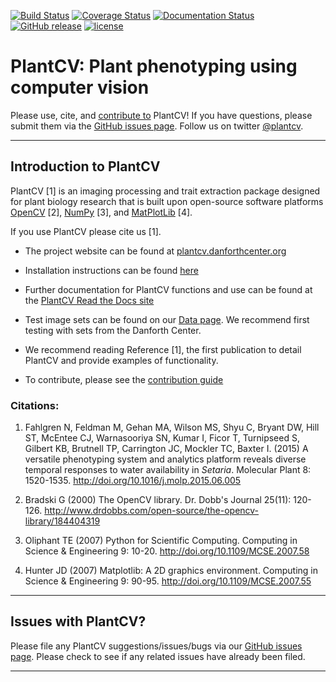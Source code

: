 [![Build Status](https://travis-ci.org/danforthcenter/plantcv.svg?branch=master)](https://travis-ci.org/danforthcenter/plantcv)
[![Coverage Status](https://coveralls.io/repos/github/danforthcenter/plantcv/badge.svg)](https://coveralls.io/github/danforthcenter/plantcv)
[![Documentation Status](http://readthedocs.org/projects/plantcv/badge/?version=latest)](http://plantcv.readthedocs.io/en/latest/?badge=latest)
[![GitHub release](https://img.shields.io/github/release/danforthcenter/plantcv.svg)](https://github.com/danforthcenter/plantcv/releases)
[![license](https://img.shields.io/github/license/danforthcenter/plantcv.svg)](https://github.com/danforthcenter/plantcv/blob/master/LICENSE)

# PlantCV: Plant phenotyping using computer vision

Please use, cite, and [contribute to](http://plantcv.readthedocs.io/en/latest/CONTRIBUTING/) PlantCV!
If you have questions, please submit them via the
[GitHub issues page](https://github.com/danforthcenter/plantcv/issues).
Follow us on twitter [@plantcv](https://twitter.com/plantcv).

---

## Introduction to PlantCV

PlantCV [1] is an imaging processing and trait extraction package designed for plant biology research
that is built upon open-source software platforms [OpenCV](http://opencv.org) [2], [NumPy](http://www.numpy.org) [3], 
and [MatPlotLib](http://matplotlib.org) [4].

If you use PlantCV please cite us [1].

*  The project website can be found at [plantcv.danforthcenter.org](http://plantcv.danforthcenter.org)

*  Installation instructions can be found [here](http://plantcv.readthedocs.io/en/latest/installation/)

*  Further documentation for PlantCV functions and use can be found at the 
[PlantCV Read the Docs site](http://plantcv.readthedocs.io/)

*  Test image sets can be found on our [Data page](http://plantcv.danforthcenter.org/pages/data.html). 
We recommend first testing with sets from the Danforth Center.

*  We recommend reading Reference [1], the first publication to detail PlantCV and provide examples of functionality.

* To contribute, please see the [contribution guide](http://plantcv.readthedocs.io/en/latest/CONTRIBUTING/)

### Citations:

1. Fahlgren N, Feldman M, Gehan MA, Wilson MS, Shyu C, Bryant DW, Hill ST, McEntee CJ, Warnasooriya SN, Kumar I, 
Ficor T, Turnipseed S, Gilbert KB, Brutnell TP, Carrington JC, Mockler TC, Baxter I. (2015) A versatile phenotyping
system and analytics platform reveals diverse temporal responses to water availability in *Setaria*. Molecular Plant 8:
1520-1535. http://doi.org/10.1016/j.molp.2015.06.005

2. Bradski G (2000) The OpenCV library. Dr. Dobb's Journal 25(11): 120-126.
http://www.drdobbs.com/open-source/the-opencv-library/184404319

3. Oliphant TE (2007) Python for Scientific Computing. Computing in Science & Engineering 9: 10-20.
http://doi.org/10.1109/MCSE.2007.58

4. Hunter JD (2007) Matplotlib: A 2D graphics environment. Computing in Science & Engineering 9: 90-95.
http://doi.org/10.1109/MCSE.2007.55

___

## Issues with PlantCV?

Please file any PlantCV suggestions/issues/bugs via our 
[GitHub issues page](https://github.com/danforthcenter/plantcv/issues). Please check to see if any related 
issues have already been filed.

---
